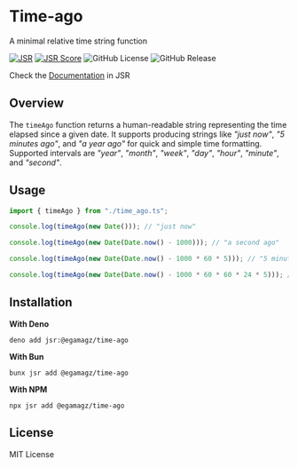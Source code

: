 # Time-ago

A minimal relative time string function

[![JSR](https://jsr.io/badges/@egamagz/time-ago)](https://jsr.io/@egamagz/time-ago)
[![JSR Score](https://jsr.io/badges/@egamagz/time-ago/score)](https://jsr.io/@egamagz/time-ago/score)
![GitHub License](https://img.shields.io/github/license/egamagz/time-ago)
![GitHub Release](https://img.shields.io/github/v/release/egamagz/time-ago)

Check the [Documentation](https://jsr.io/@egamagz/time-ago) in JSR

## Overview

The `timeAgo` function returns a human-readable string representing the time
elapsed since a given date. It supports producing strings like _"just now"_, _"5
minutes ago"_, and _"a year ago"_ for quick and simple time formatting.
Supported intervals are _"year"_, _"month"_, _"week"_, _"day"_, _"hour"_,
_"minute"_, and _"second"_.

## Usage

```typescript
import { timeAgo } from "./time_ago.ts";

console.log(timeAgo(new Date())); // "just now"

console.log(timeAgo(new Date(Date.now() - 1000))); // "a second ago"

console.log(timeAgo(new Date(Date.now() - 1000 * 60 * 5))); // "5 minutes ago"

console.log(timeAgo(new Date(Date.now() - 1000 * 60 * 60 * 24 * 5))); // "5 days ago"
```

## Installation

**With Deno**

```console
deno add jsr:@egamagz/time-ago
```

**With Bun**

```console
bunx jsr add @egamagz/time-ago
```

**With NPM**

```console
npx jsr add @egamagz/time-ago
```

## License

MIT License
